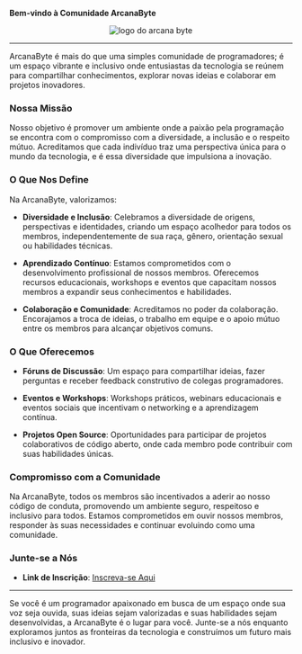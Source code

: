 **Bem-vindo à Comunidade ArcanaByte**

<div style="display: flex;
    align-items: center;
    justify-content: center;">
<img src="https://avatars.githubusercontent.com/arcanabyte" alt="logo do arcana byte"/>
</div>

---

ArcanaByte é mais do que uma simples comunidade de programadores; é um espaço vibrante e inclusivo onde entusiastas da tecnologia se reúnem para compartilhar conhecimentos, explorar novas ideias e colaborar em projetos inovadores.

### Nossa Missão

Nosso objetivo é promover um ambiente onde a paixão pela programação se encontra com o compromisso com a diversidade, a inclusão e o respeito mútuo. Acreditamos que cada indivíduo traz uma perspectiva única para o mundo da tecnologia, e é essa diversidade que impulsiona a inovação.

### O Que Nos Define

Na ArcanaByte, valorizamos:

- **Diversidade e Inclusão**: Celebramos a diversidade de origens, perspectivas e identidades, criando um espaço acolhedor para todos os membros, independentemente de sua raça, gênero, orientação sexual ou habilidades técnicas.

- **Aprendizado Contínuo**: Estamos comprometidos com o desenvolvimento profissional de nossos membros. Oferecemos recursos educacionais, workshops e eventos que capacitam nossos membros a expandir seus conhecimentos e habilidades.

- **Colaboração e Comunidade**: Acreditamos no poder da colaboração. Encorajamos a troca de ideias, o trabalho em equipe e o apoio mútuo entre os membros para alcançar objetivos comuns.

### O Que Oferecemos

- **Fóruns de Discussão**: Um espaço para compartilhar ideias, fazer perguntas e receber feedback construtivo de colegas programadores.

- **Eventos e Workshops**: Workshops práticos, webinars educacionais e eventos sociais que incentivam o networking e a aprendizagem contínua.

- **Projetos Open Source**: Oportunidades para participar de projetos colaborativos de código aberto, onde cada membro pode contribuir com suas habilidades únicas.

### Compromisso com a Comunidade

Na ArcanaByte, todos os membros são incentivados a aderir ao nosso código de conduta, promovendo um ambiente seguro, respeitoso e inclusivo para todos. Estamos comprometidos em ouvir nossos membros, responder às suas necessidades e continuar evoluindo como uma comunidade.

### Junte-se a Nós

- **Link de Inscrição**: [Inscreva-se Aqui](link_para_inscrição)
---

Se você é um programador apaixonado em busca de um espaço onde sua voz seja ouvida, suas ideias sejam valorizadas e suas habilidades sejam desenvolvidas, a ArcanaByte é o lugar para você. Junte-se a nós enquanto exploramos juntos as fronteiras da tecnologia e construímos um futuro mais inclusivo e inovador.
